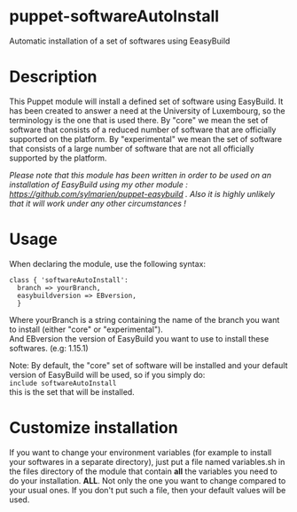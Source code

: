 puppet-softwareAutoInstall
==========================

Automatic installation of a set of softwares using EeasyBuild

# Description

This Puppet module will install a defined set of software using EasyBuild.
It has been created to answer a need at the University of Luxembourg, so the terminology is the one that is used there.
By "core" we mean the set of software that consists of a reduced number of software that are officially supported on the platform.
By "experimental" we mean the set of software that consists of a large number of software that are not all officially supported by the platform.

*Please note that this module has been written in order to be used on an installation of EasyBuild using my other module : https://github.com/sylmarien/puppet-easybuild .
Also it is highly unlikely that it will work under any other circumstances !*

# Usage

When declaring the module, use the following syntax:
```
class { 'softwareAutoInstall':
  branch => yourBranch,
  easybuildversion => EBversion,
  }
```
Where yourBranch is a string containing the name of the branch you want to install (either "core" or "experimental").  
And EBversion the version of EasyBuild you want to use to install these softwares. (e.g: 1.15.1)

Note: By default, the "core" set of software will be installed and your default version of EasyBuild will be used, so if you simply do:  
  `include softwareAutoInstall`  
this is the set that will be installed.

# Customize installation

If you want to change your environment variables (for example to install your softwares in a separate directory), just put a file named variables.sh in the files directory of the module that contain **all** the variables you need to do your installation.
**ALL**.
Not only the one you want to change compared to your usual ones.
If you don't put such a file, then your default values will be used.

